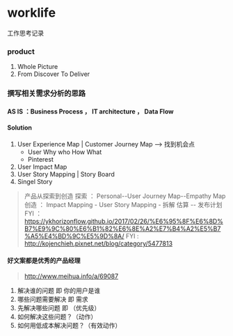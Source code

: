 # worklife
工作思考记录

### product
 1. Whole Picture 
 2. From Discover To Deliver 



### 撰写相关需求分析的思路
#### AS IS ：Business Process ， IT architecture ， Data Flow  
#### Solution 
 1. User Experience Map |  Customer Journey Map  --> 找到机会点
    + User Why who How What
    + Pinterest 
 2. User Impact Map 
 3. User Story Mapping  | Story Board 
 4. Singel Story 


> 产品从探索到创造 
> 探索 ： Personal--User Journey Map--Empathy Map
> 创造 ： Impact Mapping - User Story Mapping - 拆解 估算 -- 发布计划 
> FYI ： https://ykhorizonflow.github.io/2017/02/26/%E6%95%8F%E6%8D%B7%E9%9C%80%E6%B1%82%E6%8E%A2%E7%B4%A2%E5%B7%A5%E4%BD%9C%E5%9D%8A/
> FYI : http://kojenchieh.pixnet.net/blog/category/5477813


#### 好文案都是优秀的产品经理 
> http://www.meihua.info/a/69087
 1. 解决谁的问题 即 你的用户是谁 
 2. 哪些问题需要解决 即 需求 
 3. 先解决哪些问题 即 （优先级） 
 4. 如何解决这些问题？（动作）
 5. 如何用低成本解决问题？（有效动作）
